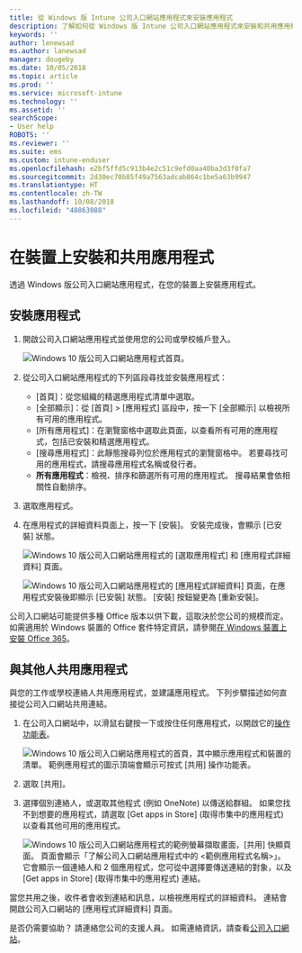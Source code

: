 ```yaml
---
title: 從 Windows 版 Intune 公司入口網站應用程式來安裝應用程式
description: 了解如何從 Windows 版 Intune 公司入口網站應用程式來安裝和共用應用程式
keywords: ''
author: lenewsad
ms.author: lanewsad
manager: dougeby
ms.date: 10/05/2018
ms.topic: article
ms.prod: ''
ms.service: microsoft-intune
ms.technology: ''
ms.assetid: ''
searchScope:
- User help
ROBOTS: ''
ms.reviewer: ''
ms.suite: ems
ms.custom: intune-enduser
ms.openlocfilehash: e2bf5ffd5c913b4e2c51c9efd0aa40ba3d3f0fa7
ms.sourcegitcommit: 2d30ec70b85f49a7563adcab864c1be5a63b9947
ms.translationtype: HT
ms.contentlocale: zh-TW
ms.lasthandoff: 10/08/2018
ms.locfileid: "48863088"
---
```

# <a name="install-and-share-apps-on-your-device"></a>在裝置上安裝和共用應用程式
透過 Windows 版公司入口網站應用程式，在您的裝置上安裝應用程式。

## <a name="install-apps"></a>安裝應用程式

1. 開啟公司入口網站應用程式並使用您的公司或學校帳戶登入。  

    ![Windows 10 版公司入口網站應用程式首頁。](./media/RS1_AppDetailsPage_Installed_03.png)    
2. 從公司入口網站應用程式的下列區段尋找並安裝應用程式：  

    * [首頁]：從您組織的精選應用程式清單中選取。  
    * [全部顯示]：從 [首頁]  > [應用程式] 區段中，按一下 [全部顯示] 以檢視所有可用的應用程式。  
    * [所有應用程式]：在瀏覽窗格中選取此頁面，以查看所有可用的應用程式，包括已安裝和精選應用程式。  
    * [搜尋應用程式]：此靜態搜尋列位於應用程式的瀏覽窗格中。  若要尋找可用的應用程式，請搜尋應用程式名稱或發行者。  
    * **所有應用程式**：檢視、排序和篩選所有可用的應用程式。 搜尋結果會依相關性自動排序。  

3. 選取應用程式。   
4. 在應用程式的詳細資料頁面上，按一下 [安裝]。 安裝完成後，會顯示 [已安裝] 狀態。  

    ![Windows 10 版公司入口網站應用程式的 [選取應用程式] 和 [應用程式詳細資料] 頁面。](./media/RS1_AppDetailsPage_Installed_02.png)  
    
    ![Windows 10 版公司入口網站應用程式的 [應用程式詳細資料] 頁面，在應用程式安裝後即顯示 [已安裝] 狀態。 [安裝] 按鈕變更為 [重新安裝]。](./media/RS1_AppDetailsPage_Installed_01.png)    

 公司入口網站可能提供多種 Office 版本以供下載，這取決於您公司的規模而定。 如需適用於 Windows 裝置的 Office 套件特定資訊，請參閱[在 Windows 裝置上安裝 Office 365](./install-office-windows.md)。

## <a name="share-apps-with-others"></a>與其他人共用應用程式  
與您的工作或學校連絡人共用應用程式，並建議應用程式。 下列步驟描述如何直接從公司入口網站共用連結。

1. 在公司入口網站中，以滑鼠右鍵按一下或按住任何應用程式，以開啟它的[操作功能表](https://docs.microsoft.com//windows/uwp/design/controls-and-patterns/menus)。  

    ![Windows 10 版公司入口網站應用程式的首頁，其中顯示應用程式和裝置的清單。 範例應用程式的圖示頂端會顯示可按式 [共用] 操作功能表。 ](./media/1808_ShareContext_CP_Windows.png)  

2. 選取 [共用]。
3. 選擇個別連絡人，或選取其他程式 (例如 OneNote) 以傳送給群組。 如果您找不到想要的應用程式，請選取 [Get apps in Store] \(取得市集中的應用程式\) 以查看其他可用的應用程式。  

    ![Windows 10 版公司入口網站應用程式的範例螢幕擷取畫面，[共用] 快顯頁面。 頁面會顯示「了解公司入口網站應用程式中的 <範例應用程式名稱>」。 它會顯示一個連絡人和 2 個應用程式，您可從中選擇要傳送連結的對象，以及 [Get apps in Store] \(取得市集中的應用程式\) 連結。 ](./media/1808_ShareApps_CP_Windows.png) 

當您共用之後，收件者會收到連結和訊息，以檢視應用程式的詳細資料。 連結會開啟公司入口網站的 [應用程式詳細資料] 頁面。 

是否仍需要協助？ 請連絡您公司的支援人員。 如需連絡資訊，請查看[公司入口網站](https://go.microsoft.com/fwlink/?linkid=2010980)。
